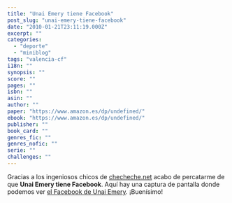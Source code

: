 ```yaml
---
title: "Unai Emery tiene Facebook"
post_slug: "unai-emery-tiene-facebook"
date: "2010-01-21T23:11:19.000Z"
excerpt: ""
categories: 
  - "deporte"
  - "miniblog"
tags: "valencia-cf"
i18n: ""
synopsis: ""
score: ""
pages: ""
isbn: ""
asin: ""
author: ""
paper: "https://www.amazon.es/dp/undefined/"
ebook: "https://www.amazon.es/dp/undefined/"
publisher: ""
book_card: ""
genres_fic: ""
genres_nofic: ""
serie: ""
challenges: ""
---
```


Gracias a los ingeniosos chicos de [checheche.net](http://checheche.net/) acabo de percatarme de que **Unai Emery tiene Facebook**. Aquí hay una captura de pantalla donde podemos ver [el Facebook de Unai Emery](http://checheche.net/21en09_5.jpg). ¡Buenísimo!
